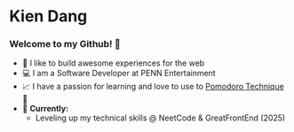 ﻿# Kien Dang

### Welcome to my Github! 👋

- 🎯 I like to build awesome experiences for the web
- 💻 I am a Software Developer at PENN Entertainment
- 📈 I have a passion for learning and love to use to [Pomodoro Technique](https://kiendang.me/tags/pomodoro) 🍅
- 🌱 **Currently:**
    - Leveling up my technical skills @ NeetCode & GreatFrontEnd (2025)





